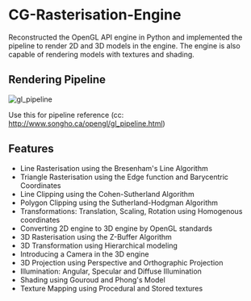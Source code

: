 # CG-Rasterisation-Engine

Reconstructed the OpenGL API engine in Python
and implemented the  pipeline to render 2D and 3D models in the engine.
The engine is also capable of rendering models with textures and shading.

## Rendering Pipeline

![gl_pipeline](https://github.com/nehaask/CG-Rasterisation-Engine/assets/60215440/cdc9fe22-1e80-4649-8d37-05005b57eb84)

Use this for pipeline reference
(cc: http://www.songho.ca/opengl/gl_pipeline.html)
## Features

- Line Rasterisation using the Bresenham's Line Algorithm
- Triangle Rasterisation using the Edge function and Barycentric Coordinates
- Line Clipping using the Cohen-Sutherland Algorithm
- Polygon Clipping using the Sutherland-Hodgman Algorithm
- Transformations: Translation, Scaling, Rotation using Homogenous coordinates
- Converting 2D engine to 3D engine by OpenGL standards
- 3D Rasterisation using the Z-Buffer Algorithm
- 3D Transformation using Hierarchical modeling
- Introducing a Camera in the 3D engine
- 3D Projection using Perspective and Orthographic Projection
- Illumination: Angular, Specular and Diffuse Illumination
- Shading using Gouroud and Phong's Model
- Texture Mapping using Procedural and Stored textures


